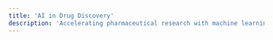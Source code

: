 ```yaml
---
title: 'AI in Drug Discovery'
description: 'Accelerating pharmaceutical research with machine learning.'
---
```

